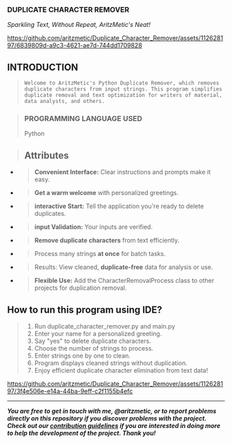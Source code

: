 ### **DUPLICATE CHARACTER REMOVER**
_Sparkling Text, Without Repeat, AritzMetic's Neat!_


https://github.com/aritzmetic/Duplicate_Character_Remover/assets/112628197/6839809d-a9c3-4621-ae7d-744dd1709828

## **INTRODUCTION**
> `Welcome to AritzMetic's Python Duplicate Remover, which removes duplicate characters from input strings. This program simplifies duplicate removal and text optimization for writers of material, data analysts, and others.`

> ### **PROGRAMMING LANGUAGE USED**
> Python

> ## **Attributes**
- > **Convenient Interface:** Clear instructions and prompts make it easy.
- > **Get a warm welcome** with personalized greetings.
- > **interactive Start:** Tell the application you're ready to delete duplicates.
- > **input Validation:** Your inputs are verified.
- > **Remove duplicate characters** from text efficiently.
- > Process many strings **at once** for batch tasks.
- > Results: View cleaned, **duplicate-free** data for analysis or use.
- > **Flexible Use:** Add the CharacterRemovalProcess class to other projects for duplication removal.


## **How to run this program using IDE?**
> 1. Run duplicate_character_remover.py and main.py
> 2. Enter your name for a personalized greeting.
> 3. Say "yes" to delete duplicate characters.
> 4. Choose the number of strings to process.
> 5. Enter strings one by one to clean.
> 6. Program displays cleaned strings without duplication.
> 7. Enjoy efficient duplicate character elimination from text data!


https://github.com/aritzmetic/Duplicate_Character_Remover/assets/112628197/3f4e506e-e14a-44ba-9eff-c2f1155b4efc


--------------------------------------------------------------------------------------------------------------------------------------------------

**_You are free to get in touch with me, @aritzmetic,  or to report problems directly on this repository if you discover problems with the project. Check out our [contribution guidelines](https://docs.github.com/en/communities/setting-up-your-project-for-healthy-contributions/setting-guidelines-for-repository-contributors) if you are interested in doing more to help the development of the project. Thank you!_** 
